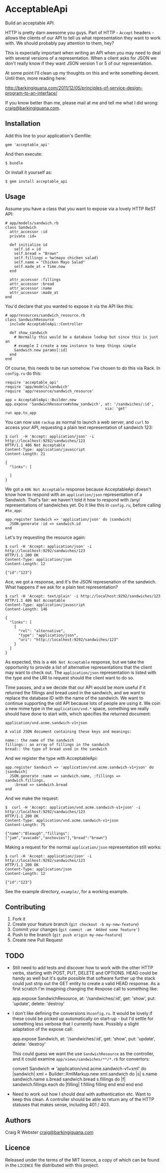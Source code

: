 # AcceptableApi

Build an acceptable API.

HTTP is pretty darn awesome you guys. Part of HTTP - `Accept` headers -
allows the clients of our API to tell us what representation they want to work
with. We should probably pay attention to them, hey?

This is expecially important when writing an API when you may need to deal with
several versions of a representation. When a client asks for JSON we don't
really know if they want JSON version 1 or 5 of our representation.

At some point I'll clean up my thoughts on this and write something decent.
Until then, more reading here:

  http://barkingiguana.com/2011/12/05/principles-of-service-design-program-to-an-interface/

If you know better than me, please mail at me and tell me what I did wrong:
craig@barkingiguana.com.


## Installation

Add this line to your application's Gemfile:

    gem 'acceptable_api'

And then execute:

    $ bundle

Or install it yourself as:

    $ gem install acceptable_api


## Usage

Assume you have a class that you want to expose via a lovely HTTP ReST API:

    # app/models/sandwich.rb
    class Sandwich
      attr_accessor :id
      private :id=

      def initialize id
        self.id = id
        self.bread = "Brown"
        self.fillings = %w(mayo chicken salad)
        self.name = "Chicken Mayo Salad"
        self.made_at = Time.now
      end

      attr_accessor :fillings
      attr_accessor :bread
      attr_accessor :name
      attr_accessor :made_at
    end

You'd declare that you wanted to expose it via the API like this:

    # app/resources/sandwich_resource.rb
    class SandwichResource
      include AcceptableApi::Controller

      def show_sandwich
        # Normally this would be a database lookup but since this is just an
        # example I create a new instance to keep things simple
        Sandwich.new params[:id]
      end
    end

Of course, this needs to be run somehow. I've chosen to do this via Rack. In
`config.ru` do this:

    require 'acceptable_api'
    require 'app/models/sandwich'
    require 'app/resource/sandwich_resource'

    app = AcceptableApi::Builder.new
    app.expose 'SandwichResource#show_sandwich', at: '/sandwiches/:id',
                                                 via: 'get'
    run app.to_app

You can now use `rackup` as normal to launch a web server, and `curl` to access
your API, requesting a plain text representation of sandwich 123:

    $ curl  -H 'Accept: application/json' -i http://localhost:9292/sandwiches/123
    HTTP/1.1 406 Not Acceptable
    Content-Type: application/javascript
    Content-Length: 21

    {
      "links": [

      ]
    }

We got a `406 Not Acceptable` response because AcceptableApi doesn't know how to
respond with an `application/json` representation of a Sandwich. That's fair: we
haven't told it how to respond with /any/ representations of sandwiches yet. Do
it like this in `config.ru`, before calling `#to_app`:

    app.register Sandwich => 'application/json' do |sandwich|
      JSON.generate :id => sandwich.id
    end

Let's try requesting the resource again:

    $ curl -H 'Accept: application/json' -i http://localhost:9292/sandwiches/123
    HTTP/1.1 200 OK
    Content-Type: application/json
    Content-Length: 12

    {"id":"123"}

Ace, we got a response, and it's the JSON represenation of the sandwich. What
happens if we ask for a plain text representation?

    $ curl -H 'Accept: text/plain' -i http://localhost:9292/sandwiches/123
    HTTP/1.1 406 Not Acceptable
    Content-Type: application/javascript
    Content-Length: 146

    {
      "links": [
        {
          "rel": "alternative",
          "type": "application/json",
          "uri": "http://localhost:9292/sandwiches/123"
        }
      ]
    }

As expected, this is a `406 Not Acceptable` response, but we take the
opportunity to provide a list of alternative representations that the client may
want to check out. The `application/json` representation is listed with the type
and the URI to request should the client want to do so.

Time passes, and a we decide that our API would be more useful if it returned
the fillings and bread used in the sandwich, and we want to replace the database
ID with the name of the sandwich. We want to continue supporting the old API
because lots of people are using it. We coin a new mime type in the
`application/vnd.*` space, something we really should have done to start with,
which specifies the returned document:

    application/vnd.acme.sandwich-v1+json

    A valid JSON document containing these keys and meanings:

    name:: the name of the sandwich
    fillings:: an array of fillings in the sandwich
    bread:: the type of bread used in the sandwich

And we register the type with AcceptableApi:

    app.register Sandwich => 'application/vnd.acme.sandwich-v1+json' do |sandwich|
      JSON.generate :name => sandwich.name, :fillings => sandwich.fillings,
        :bread => sandwich.bread
    end

And we make the request:

    $  curl -H 'Accept: application/vnd.acme.sandwich-v1+json' -i http://localhost:9292/sandwiches/123
    HTTP/1.1 200 OK
    Content-Type: application/vnd.acme.sandwich-v1+json
    Content-Length: 75

    {"name":"Bleaugh","fillings":["jam","avacado","anchovies"],"bread":"brown"}

Making a request for the normal `application/json` representation still works:

    $ curl -H 'Accept: application/json' -i http://localhost:9292/sandwiches/123
    HTTP/1.1 200 OK
    Content-Type: application/json
    Content-Length: 12

    {"id":"123"}

See the example directory, `example/`, for a working example.


## Contributing

1. Fork it
2. Create your feature branch (`git checkout -b my-new-feature`)
3. Commit your changes (`git commit -am 'Added some feature'`)
4. Push to the branch (`git push origin my-new-feature`)
5. Create new Pull Request


## TODO

* Still need to add tests and discover how to work with the other HTTP verbs,
  starting with POST, PUT, DELETE and OPTIONS. HEAD could be handy as well but
  it's quite possible that software further up the stack could just strip out
  the GET entity to create a valid HEAD response. As a first scratch I'm
  imagining changing the #expose call to something like:

    app.expose SandwichResource, at: '/sandwiches/:id',
      get: 'show', put: 'update', delete: 'destroy'

* I don't like defining the conversions in`config.ru`. It would be lovely if
  these could be picked up automatically on start-up - but I'd settle for
  something less verbose that I currently have. Possibly a slight adaptation of
  the expose call:

    app.expose Sandwich, at: '/sandwiches/:id',
      get: 'show', put: 'update', delete: 'destroy'

  This could guess we want the use `SandwichResource` as the controller, and it
  could examine `app/views/sandwiches/**/*.rb` for convertors:

    convert Sandwich => 'application/vnd.acme.sandwich-v1+xml' do |sandwich|
      xml = Builder::XmlMarkup.new
      xml.sandwich do |s|
        s.name sandwich.name
        s.bread sandwich.bread
        s.fillings do |f|
          sandwich.fillings.each do |filling|
            f.filling filling
          end
        end
      end
    end

* Need to work out how I should deal with authentication etc. Want to keep
  this clean. A controller should be able to return any of the HTTP statuses
  that makes sense, including 401 / 403.


## Authors

Craig R Webster <craig@barkingiguana.com>


## Licence

Released under the terms of the MIT licence, a copy of which can be found in the
`LICENCE` file distributed with this project.
